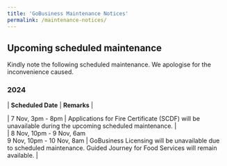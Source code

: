 ```yaml
---
title: 'GoBusiness Maintenance Notices'
permalink: /maintenance-notices/
---
```


## Upcoming scheduled maintenance

Kindly note the following scheduled maintenance. We apologise for the inconvenience caused. 


### 2024 

| **Scheduled Date** | **Remarks** |  


         
| 7 Nov, 3pm - 8pm | Applications for Fire Certificate (SCDF) will be unavailable during the upcoming scheduled maintenance. |   
| 8 Nov, 10pm - 9 Nov, 6am<br>9 Nov, 10pm - 10 Nov, 8am | GoBusiness Licensing will be unavailable due to scheduled maintenance. Guided Journey for Food Services will remain available. |    




<script src="/jquery/jquery.min.js"></script> <script src="/jquery/resize-tables.js"></script>
